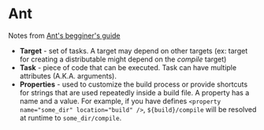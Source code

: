 # Ant

Notes from [Ant's begginer's guide](https://ant.apache.org/manual/using.html)

* **Target** - set of tasks. A target may depend on other targets (ex: target
  for creating a distributable might depend on the *compile* target)
* **Task** - piece of code that can be executed. Task can have multiple
attributes (A.K.A. arguments).
* **Properties** - used to customize the build process or provide shortcuts
for strings that are used repeatedly inside a build file. A property has a name
and a value. For example, if you have defines `<property name="some_dir" location="build" />`,
`${build}/compile` will be resolved at runtime to `some_dir/compile`.
